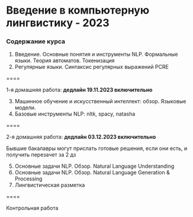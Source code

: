 # Введение в компьютерную лингвистику - 2023

### Содержание курса

1. Введение. Основные понятия и инструменты NLP. Формальные языки. Теория автоматов. Токенизация
2. Регулярные языки. Синтаксис регулярных выражений PCRE

====

1-я домашняя работа: **дедлайн 19.11.2023 включительно**

3. Машинное обучение и искусственный интеллект: обзор. Языковые модели.
4. Базовые инструменты NLP: nltk, spacy, natasha

====

2-я домашняя работа: **дедлайн 03.12.2023 включительно**

Бывшие бакалавры могут прислать готовые решения, если они есть, и получить перезачет за 2 дз

5. Основные задачи NLP. Обзор. Natural Language Understanding
6. Основные задачи NLP. Обзор. Natural Language Generation & Processing
7. Лингвистическая разметка

====

Контрольная работа
